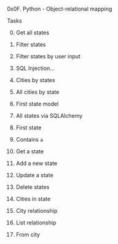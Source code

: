 0x0F. Python - Object-relational mapping

Tasks

0. Get all states 

1. Filter states 

2. Filter states by user input 

3. SQL Injection... 

4. Cities by states 

5. All cities by state 

6. First state model 

7. All states via SQLAlchemy 

8. First state 

9. Contains `a` 

10. Get a state 

11. Add a new state 

12. Update a state 

13. Delete states 

14. Cities in state 

15. City relationship 

16. List relationship 

17. From city 